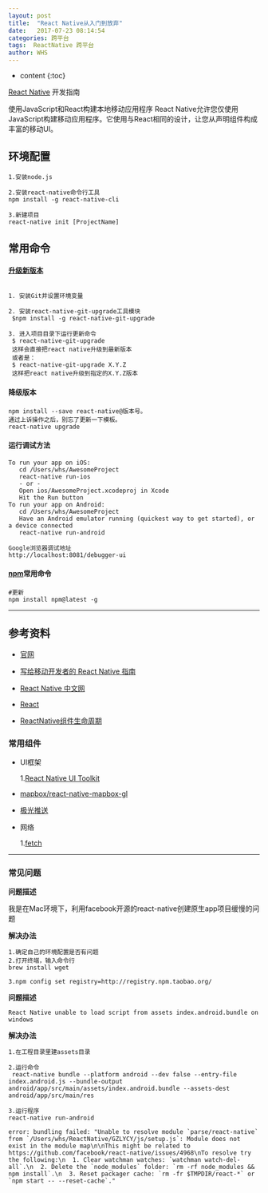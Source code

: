 ```yaml
---
layout: post
title:  "React Native从入门到放弃"
date:   2017-07-23 08:14:54
categories: 跨平台
tags:  ReactNative 跨平台
author: WHS
---
```


* content
{:toc}

[React Native](http://facebook.github.io/react-native/) 开发指南

使用JavaScript和React构建本地移动应用程序
React Native允许您仅使用JavaScript构建移动应用程序。它使用与React相同的设计，让您从声明组件构成丰富的移动UI。




## 环境配置

```
1.安装node.js

2.安装react-native命令行工具
npm install -g react-native-cli

3.新建项目
react-native init [ProjectName]
```

## 常用命令


#### [升级新版本](http://reactnative.cn/docs/0.46/upgrading.html)

```

1. 安装Git并设置环境变量

2. 安装react-native-git-upgrade工具模块
 $npm install -g react-native-git-upgrade

3. 进入项目目录下运行更新命令
 $ react-native-git-upgrade
 这样会直接把react native升级到最新版本
 或者是：
 $ react-native-git-upgrade X.Y.Z
 这样把react native升级到指定的X.Y.Z版本
```

#### 降级版本

```
npm install --save react-native@版本号。
通过上诉操作之后，别忘了更新一下模板。
react-native upgrade
```

#### 运行调试方法

```
To run your app on iOS:
   cd /Users/whs/AwesomeProject
   react-native run-ios
   - or -
   Open ios/AwesomeProject.xcodeproj in Xcode
   Hit the Run button
To run your app on Android:
   cd /Users/whs/AwesomeProject
   Have an Android emulator running (quickest way to get started), or a device connected
   react-native run-android

Google浏览器调试地址
http://localhost:8081/debugger-ui   
```
#### [npm](https://www.npmjs.com/)常用命令
```
#更新
npm install npm@latest -g
```
---

## 参考资料

* [官网](http://facebook.github.io/react-native/)

* [写给移动开发者的 React Native 指南](http://www.jianshu.com/p/b88944250b25)

* [React Native 中文网](http://reactnative.cn/post/3634)

* [React](https://facebook.github.io/react/)

* [ReactNative组件生命周期](http://blog.csdn.net/ElinaVampire/article/details/51813677)



### 常用组件

* UI框架

  1.[React Native UI Toolkit](https://react-native-training.github.io/react-native-elements/)


* [mapbox/react-native-mapbox-gl](https://github.com/mapbox/react-native-mapbox-gl)

* [极光推送](https://github.com/jpush/jpush-react-native)

* 网络
  
  1.[fetch](https://github.com/github/fetch)


---

### 常见问题

**问题描述**

我是在Mac环境下，利用facebook开源的react-native创建原生app项目缓慢的问题

**解决办法**

```
1.确定自己的环境配置是否有问题
2.打开终端，输入命令行
brew install wget

3.npm config set registry=http://registry.npm.taobao.org/

```


**问题描述**
```
React Native unable to load script from assets index.android.bundle on windows
```
**解决办法**

```
1.在工程目录里建assets目录

2.运行命令
 react-native bundle --platform android --dev false --entry-file index.android.js --bundle-output android/app/src/main/assets/index.android.bundle --assets-dest android/app/src/main/res

3.运行程序
react-native run-android
```

```
error: bundling failed: "Unable to resolve module `parse/react-native` from `/Users/whs/ReactNative/GZLYCY/js/setup.js`: Module does not exist in the module map\n\nThis might be related to https://github.com/facebook/react-native/issues/4968\nTo resolve try the following:\n  1. Clear watchman watches: `watchman watch-del-all`.\n  2. Delete the `node_modules` folder: `rm -rf node_modules && npm install`.\n  3. Reset packager cache: `rm -fr $TMPDIR/react-*` or `npm start -- --reset-cache`."
```


